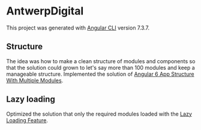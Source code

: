 # AntwerpDigital
This project was generated with [Angular CLI](https://github.com/angular/angular-cli) version 7.3.7.

## Structure
The idea was how to make a clean structure of modules and components so that the solution could grown to let's say more than 100 modules and keep a manageable structure. Implemented the solution of [Angular 6 App Structure With Multiple Modules](https://www.technouz.com/4772/angular-6-app-structure-with-multiple-modules/).

## Lazy loading 
Optimized the solution that only the required modules loaded with the [Lazy Loading Feature](https://angular.io/guide/lazy-loading-ngmodules).
